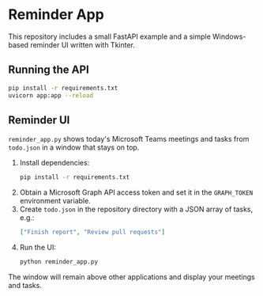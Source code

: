 # Reminder App

This repository includes a small FastAPI example and a simple Windows-based reminder UI written with Tkinter.

## Running the API

```bash
pip install -r requirements.txt
uvicorn app:app --reload
```

## Reminder UI

`reminder_app.py` shows today's Microsoft Teams meetings and tasks from `todo.json` in a window that stays on top.

1. Install dependencies:
   ```bash
   pip install -r requirements.txt
   ```
2. Obtain a Microsoft Graph API access token and set it in the `GRAPH_TOKEN` environment variable.
3. Create `todo.json` in the repository directory with a JSON array of tasks, e.g.:
   ```json
   ["Finish report", "Review pull requests"]
   ```
4. Run the UI:
   ```bash
   python reminder_app.py
   ```

The window will remain above other applications and display your meetings and tasks.
